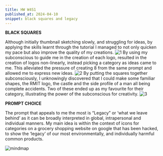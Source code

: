 ```yaml
---
title: HW W4S1
published_at: 2024-04-10
snippet: black squares and legacy
---
```

**BLACK SQUARES** 

Although initially thumbnail sketching slowly, and struggling for ideas, by applying the skills learnt through the tutorial I managed to not only quicken my pace but also improve the quality of my creations. 
![1](/w4/sq1.png)
By using my subconscious to guide me in the creation of each logo, resulted in the creation of logos non-linearly, instead picking a category as ideas came to me. This alleviated the pressure of creating 8 from the same prompt and allowed me to express new ideas. 
![2](/w4/sq2.png)
By putting the squares together subconsciously, I unknowingly discovered that I could make some familiar shapes, the RMIT logo, the castle and the side profile of a man all being complete accidents. Two of these ended up as my favourite for their category, illustrating the power of the subconscious for creativity.
![3](/w4/sq3.png)

**PROMPT CHOICE**

The prompt that appeals to me the most is “Legacy” or ‘what we leave behind’ as it can be broadly interpreted in global, intrapersonal and individual manners. My main idea is within the context of icons for categories on a grocery shopping website on google that has been hacked, to show the ‘legacy’ of our most environmentally, and individually harmful common products.

![mindmap](/w4/legacy.png)



        
